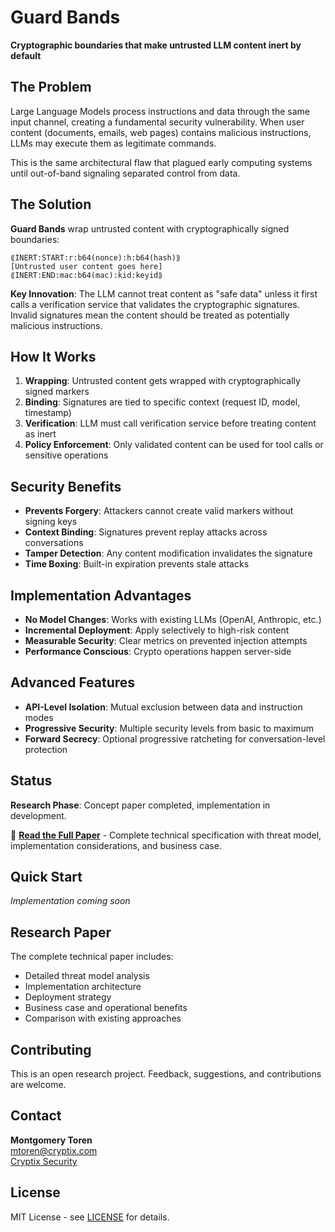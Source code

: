 # Guard Bands

**Cryptographic boundaries that make untrusted LLM content inert by default**

## The Problem

Large Language Models process instructions and data through the same input channel, creating a fundamental security vulnerability. When user content (documents, emails, web pages) contains malicious instructions, LLMs may execute them as legitimate commands.

This is the same architectural flaw that plagued early computing systems until out-of-band signaling separated control from data.

## The Solution

**Guard Bands** wrap untrusted content with cryptographically signed boundaries:

```
⟪INERT:START:r:b64(nonce):h:b64(hash)⟫
[Untrusted user content goes here]
⟪INERT:END:mac:b64(mac):kid:keyid⟫
```

**Key Innovation**: The LLM cannot treat content as "safe data" unless it first calls a verification service that validates the cryptographic signatures. Invalid signatures mean the content should be treated as potentially malicious instructions.

## How It Works

1. **Wrapping**: Untrusted content gets wrapped with cryptographically signed markers
2. **Binding**: Signatures are tied to specific context (request ID, model, timestamp)
3. **Verification**: LLM must call verification service before treating content as inert
4. **Policy Enforcement**: Only validated content can be used for tool calls or sensitive operations

## Security Benefits

- **Prevents Forgery**: Attackers cannot create valid markers without signing keys
- **Context Binding**: Signatures prevent replay attacks across conversations  
- **Tamper Detection**: Any content modification invalidates the signature
- **Time Boxing**: Built-in expiration prevents stale attacks

## Implementation Advantages

- **No Model Changes**: Works with existing LLMs (OpenAI, Anthropic, etc.)
- **Incremental Deployment**: Apply selectively to high-risk content
- **Measurable Security**: Clear metrics on prevented injection attempts
- **Performance Conscious**: Crypto operations happen server-side

## Advanced Features

- **API-Level Isolation**: Mutual exclusion between data and instruction modes
- **Progressive Security**: Multiple security levels from basic to maximum
- **Forward Secrecy**: Optional progressive ratcheting for conversation-level protection

## Status

**Research Phase**: Concept paper completed, implementation in development.

📄 **[Read the Full Paper](./Guard-Bands-Paper.pdf)** - Complete technical specification with threat model, implementation considerations, and business case.

## Quick Start

*Implementation coming soon*

## Research Paper

The complete technical paper includes:
- Detailed threat model analysis
- Implementation architecture
- Deployment strategy
- Business case and operational benefits
- Comparison with existing approaches

## Contributing

This is an open research project. Feedback, suggestions, and contributions are welcome.

## Contact

**Montgomery Toren**  
mtoren@cryptix.com  
[Cryptix Security](https://github.com/Cryptix-Security)

## License

MIT License - see [LICENSE](LICENSE) for details.
